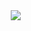 <a href="https://velog.io/@yeongkyo1997">
    <img 
        src="http://img.shields.io/badge/-우당탕탕-배경색(ex.222222)?style=flat&logo=velog&link=https://velog.io/@yeongkyo1997"
        style="height : auto; margin-left : 10px; margin-right : 10px;"/>
</a>
